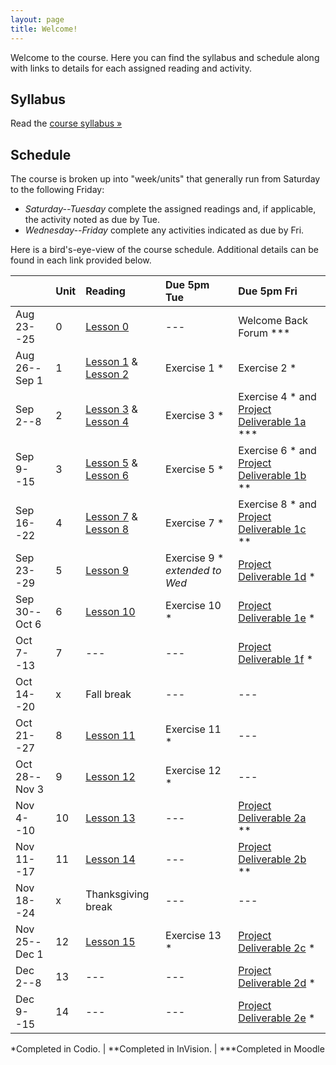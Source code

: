 ```yaml
---
layout: page
title: Welcome!
---
```

Welcome to the course. Here you can find the syllabus and schedule along with links to details for each assigned reading and activity.

## Syllabus

Read the [course syllabus &raquo;](/docs/syllabus.pdf)

## Schedule

The course is broken up into "week/units" that generally run from Saturday to the following Friday:

* *Saturday--Tuesday* complete the assigned readings and, if applicable, the activity noted as due by Tue.
* *Wednesday--Friday* complete any activities indicated as due by Fri.

Here is a bird's-eye-view of the course schedule. Additional details can be found in each link provided below.

|               | Unit | Reading                          | Due 5pm Tue   | Due 5pm Fri                                         |
|---------------|:-----|:---------------------------------|:--------------|:----------------------------------------------------|
| Aug 23--25    | 0    | [Lesson 0][l0]                   | ---           | Welcome Back Forum ***                              |
| Aug 26--Sep 1 | 1    | [Lesson 1][l1] & [Lesson 2][l2]  | Exercise 1 *  | Exercise 2 *                                        |
| Sep 2--8      | 2    | [Lesson 3][l3] & [Lesson 4][l4]  | Exercise 3 *  | Exercise 4 * and [Project Deliverable 1a][pd1] ***  |
| Sep 9--15     | 3    | [Lesson 5][l5] & [Lesson 6][l6]  | Exercise 5 *  | Exercise 6 * and [Project Deliverable 1b][pd1] **   |
| Sep 16--22    | 4    | [Lesson 7][l7] & [Lesson 8][l8]  | Exercise 7 *  | Exercise 8 * and [Project Deliverable 1c][pd1] **   |
| Sep 23--29    | 5    | [Lesson 9][l9]                   | Exercise 9 * _extended to Wed_ | [Project Deliverable 1d][pd1] *    |
| Sep 30--Oct 6 | 6    | [Lesson 10][l10]                 | Exercise 10 * | [Project Deliverable 1e][pd1] *  |
| Oct 7--13     | 7    | ---                              | ---           | [Project Deliverable 1f][pd1] *  |
| Oct 14--20    | x    | Fall break                       | ---           | --- |
| Oct 21--27    | 8    | [Lesson 11][l11]                 | Exercise 11 * | --- |
| Oct 28--Nov 3 | 9    | [Lesson 12][l12]                 | Exercise 12 * | --- |
| Nov 4--10     | 10   | [Lesson 13][l13]                 | ---           | [Project Deliverable 2a][pd2] ** |
| Nov 11--17    | 11   | [Lesson 14][l14]                 | ---           | [Project Deliverable 2b][pd2] ** |
| Nov 18--24    | x    | Thanksgiving break               | ---           | --- |
| Nov 25--Dec 1 | 12   | [Lesson 15][l15]                 | Exercise 13 * | [Project Deliverable 2c][pd2] *  |
| Dec 2--8      | 13   | ---                              | ---           | [Project Deliverable 2d][pd2] *  |
| Dec 9--15     | 14   | ---                              | ---           | [Project Deliverable 2e][pd2] *  |


\*Completed in Codio. \| \*\*Completed in InVision. \| \*\*\*Completed in Moodle

[l0]: /lessons/00-introduction.html
[l1]: /lessons/01-ixd-scripting-intro.html
[l2]: /lessons/02-numbers.html
[l3]: /lessons/03-language-strings.html
[l4]: /lessons/04-visuals-complex-types.html
[l5]: /lessons/05-affordances-jquery-domo.html
[l6]: /lessons/06-fitts-dom-traversal.html
[l7]: /lessons/07-events.html
[l8]: /lessons/08-space-forms.html
[l9]: /lessons/09-conditionals.html
[l10]: /lessons/10-loops.html
[l11]: /lessons/11-AJAX-JSON-time.html
[l12]: /lessons/12-templating.html
[l13]: /lessons/13-data-modeling.html
[l14]: /lessons/14-ajax-restful-services.html
[l15]: /lessons/15-sending-receiving.html

[pd1]: /activities/p1-overview.html
[pd2]: /activities/p2-overview.html

